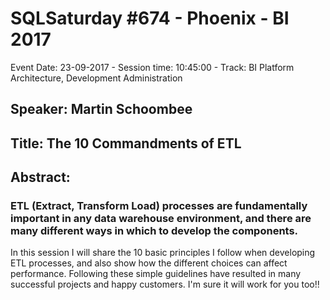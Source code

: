 # SQLSaturday #674 - Phoenix - BI 2017
Event Date: 23-09-2017 - Session time: 10:45:00 - Track: BI Platform Architecture, Development  Administration
## Speaker: Martin Schoombee
## Title: The 10 Commandments of ETL
## Abstract:
### ETL (Extract, Transform  Load) processes are fundamentally important in any data warehouse environment, and there are many different ways in which to develop the components.

In this session I will share the 10 basic principles I follow when developing ETL processes, and also show how the different choices can affect performance. Following these simple guidelines have resulted in many successful projects and happy customers. I'm sure it will work for you too!!
